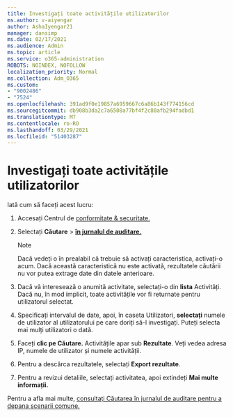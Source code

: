 ```yaml
---
title: Investigați toate activitățile utilizatorilor
ms.author: v-aiyengar
author: AshaIyengar21
manager: dansimp
ms.date: 02/17/2021
ms.audience: Admin
ms.topic: article
ms.service: o365-administration
ROBOTS: NOINDEX, NOFOLLOW
localization_priority: Normal
ms.collection: Adm_O365
ms.custom:
- "9002486"
- "7524"
ms.openlocfilehash: 391ad9f0e19857a6959667c6a86b143f774156cd
ms.sourcegitcommit: db908b3da2c7a6508a77bf4f2c80afb294fadbd1
ms.translationtype: MT
ms.contentlocale: ro-RO
ms.lasthandoff: 03/29/2021
ms.locfileid: "51403287"
---
```

# <a name="investigate-all-the-users-activities"></a>Investigați toate activitățile utilizatorilor

Iată cum să faceți acest lucru:

1. Accesați Centrul de [conformitate & securitate.](https://go.microsoft.com/fwlink/p/?linkid=2077143)
1. Selectați **Căutare**  >  **[în jurnalul de auditare.](https://go.microsoft.com/fwlink/?linkid=2103759)**
    > [!NOTE]
    > Dacă vedeți o în prealabil că trebuie să activați caracteristica, activați-o acum. Dacă această caracteristică nu este activată, rezultatele căutării nu vor putea extrage date din datele anterioare.

1. Dacă vă interesează o anumită activitate, selectați-o din **lista** Activități. Dacă nu, în mod implicit, toate activitățile vor fi returnate pentru utilizatorul selectat.
1. Specificați intervalul de date, apoi, în caseta Utilizatori, **selectați** numele de utilizator al utilizatorului pe care doriți să-l investigați. Puteți selecta mai mulți utilizatori o dată.
1. Faceți **clic pe Căutare.** Activitățile apar sub **Rezultate**. Veți vedea adresa IP, numele de utilizator și numele activității.
1. Pentru a descărca rezultatele, selectați **Export rezultate**.
1. Pentru a revizui detaliile, selectați activitatea, apoi extindeți **Mai multe informații.**

Pentru a afla mai multe, [consultați Căutarea în jurnalul de auditare pentru a depana scenarii comune.](https://go.microsoft.com/fwlink/?linkid=2103944)